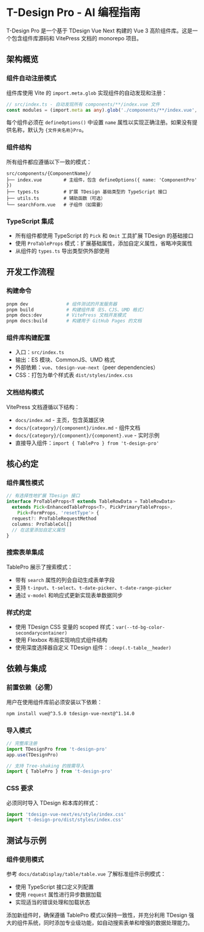 # T-Design Pro - AI 编程指南

T-Design Pro 是一个基于 TDesign Vue Next 构建的 Vue 3 高阶组件库。这是一个包含组件库源码和 VitePress 文档的 monorepo 项目。

## 架构概览

### 组件自动注册模式
组件库使用 Vite 的 `import.meta.glob` 实现组件的自动发现和注册：
```typescript
// src/index.ts - 自动发现所有 components/**/index.vue 文件
const modules = (import.meta as any).glob('./components/**/index.vue', { eager: true })
```
每个组件必须在 `defineOptions()` 中设置 `name` 属性以实现正确注册。如果没有提供名称，默认为 `{文件夹名称}Pro`。

### 组件结构
所有组件都应遵循以下一致的模式：
```
src/components/{ComponentName}/
├── index.vue        # 主组件，包含 defineOptions({ name: 'ComponentPro' })
├── types.ts         # 扩展 TDesign 基础类型的 TypeScript 接口
├── utils.ts         # 辅助函数（可选）
└── searchForm.vue   # 子组件（如需要）
```

### TypeScript 集成
- 所有组件都使用 TypeScript 的 `Pick` 和 `Omit` 工具扩展 TDesign 的基础接口
- 使用 `ProTableProps` 模式：扩展基础属性，添加自定义属性，省略冲突属性
- 从组件的 `types.ts` 导出类型供外部使用

## 开发工作流程

### 构建命令
```bash
pnpm dev              # 组件测试的开发服务器
pnpm build            # 构建组件库（ES、CJS、UMD 格式）
pnpm docs:dev         # VitePress 文档开发模式
pnpm docs:build       # 构建用于 GitHub Pages 的文档
```

### 组件库构建配置
- 入口：`src/index.ts`
- 输出：ES 模块、CommonJS、UMD 格式
- 外部依赖：`vue`、`tdesign-vue-next`（peer dependencies）
- CSS：打包为单个样式表 `dist/styles/index.css`

### 文档结构模式
VitePress 文档遵循以下结构：
- `docs/index.md` - 主页，包含英雄区块
- `docs/{category}/{component}/index.md` - 组件文档
- `docs/{category}/{component}/{component}.vue` - 实时示例
- 直接导入组件：`import { TablePro } from 't-design-pro'`

## 核心约定

### 组件属性模式
```typescript
// 有选择性地扩展 TDesign 接口
interface ProTableProps<T extends TableRowData = TableRowData>
  extends Pick<EnhancedTableProps<T>, PickPrimaryTableProps>,
    Pick<FormProps, 'resetType'> {
  request?: ProTableRequestMethod
  columns: ProTableCol[]
  // 在这里添加自定义属性
}
```

### 搜索表单集成
TablePro 展示了搜索模式：
- 带有 `search` 属性的列会自动生成表单字段
- 支持 `t-input`、`t-select`、`t-date-picker`、`t-date-range-picker`
- 通过 `v-model` 和响应式更新实现表单数据同步

### 样式约定
- 使用 TDesign CSS 变量的 scoped 样式：`var(--td-bg-color-secondarycontainer)`
- 使用 Flexbox 布局实现响应式组件结构
- 使用深度选择器自定义 TDesign 组件：`:deep(.t-table__header)`

## 依赖与集成

### 前置依赖（必需）
用户在使用组件库前必须安装以下依赖：
```bash
npm install vue@^3.5.0 tdesign-vue-next@^1.14.0
```

### 导入模式
```typescript
// 完整库注册
import TDesignPro from 't-design-pro'
app.use(TDesignPro)

// 支持 Tree-shaking 的按需导入
import { TablePro } from 't-design-pro'
```

### CSS 要求
必须同时导入 TDesign 和本库的样式：
```javascript
import 'tdesign-vue-next/es/style/index.css'
import 't-design-pro/dist/styles/index.css'
```

## 测试与示例

### 组件使用模式
参考 `docs/dataDisplay/table/table.vue` 了解标准组件示例模式：
- 使用 TypeScript 接口定义列配置
- 使用 `request` 属性进行异步数据加载
- 实现适当的错误处理和加载状态

添加新组件时，确保遵循 TablePro 模式以保持一致性，并充分利用 TDesign 强大的组件系统，同时添加专业级功能，如自动搜索表单和增强的数据处理能力。
